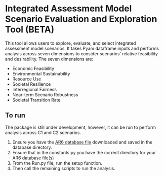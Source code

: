 # Integrated Assessment Model Scenario Evaluation and Exploration Tool (BETA)

This tool allows users to explore, evaluate, and select integrated assessment model scenarios. It takes Pyam dataframe inputs and performs analysis across seven dimensions to consider scenarios' relative feasibility and desirability.
The seven dimensions are:
- Economic Feasibility
- Environmental Sustainability
- Resource Use
- Societal Resilience
- Interregional Fairness
- Near-term Scenario Robustness
- Societal Transition Rate

## To run
The package is still under development, however, it can be run to perform analysis across C1 and C2 scenarios. 
1. Ensure you have the [AR6 database file]( https://data.ece.iiasa.ac.at/ar6/) downloaded and saved in the database directory.
2. Ensure that in the constants.py you have the correct directory for your AR6 database file(s)
3. From the Run.py file, run the setup function.
4. Then call the remaining scripts to run the analysis. 
